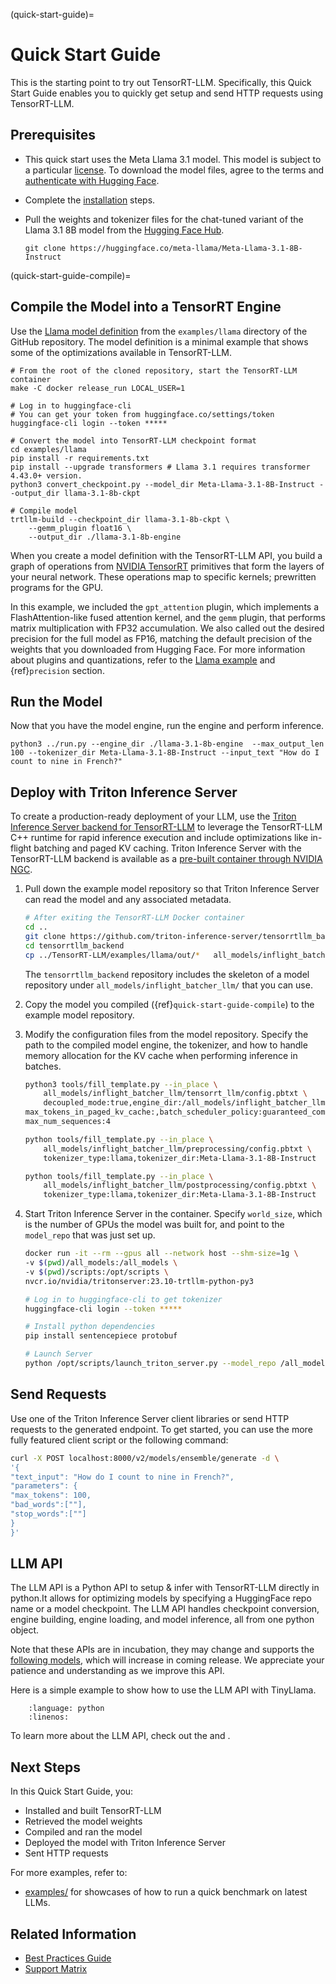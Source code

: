 (quick-start-guide)=

# Quick Start Guide

This is the starting point to try out TensorRT-LLM. Specifically, this Quick Start Guide enables you to quickly get setup and send HTTP requests using TensorRT-LLM.

## Prerequisites

- This quick start uses the Meta Llama 3.1 model. This model is subject to a particular [license](https://llama.meta.com/llama-downloads/). To download the model files, agree to the terms and [authenticate with Hugging Face](https://huggingface.co/meta-llama/Meta-Llama-3.1-8B-Instruct?clone=true).

- Complete the [installation](./installation/linux.md) steps.

- Pull the weights and tokenizer files for the chat-tuned variant of the Llama 3.1 8B model from the [Hugging Face Hub](https://huggingface.co/meta-llama/Meta-Llama-3.1-8B-Instruct).

  ```console
  git clone https://huggingface.co/meta-llama/Meta-Llama-3.1-8B-Instruct
  ```

(quick-start-guide-compile)=
## Compile the Model into a TensorRT Engine

Use the [Llama model definition](https://github.com/NVIDIA/TensorRT-LLM/tree/main/examples/llama) from the `examples/llama` directory of the GitHub repository.
The model definition is a minimal example that shows some of the optimizations available in TensorRT-LLM.

```console
# From the root of the cloned repository, start the TensorRT-LLM container
make -C docker release_run LOCAL_USER=1

# Log in to huggingface-cli
# You can get your token from huggingface.co/settings/token
huggingface-cli login --token *****

# Convert the model into TensorRT-LLM checkpoint format
cd examples/llama
pip install -r requirements.txt
pip install --upgrade transformers # Llama 3.1 requires transformer 4.43.0+ version.
python3 convert_checkpoint.py --model_dir Meta-Llama-3.1-8B-Instruct --output_dir llama-3.1-8b-ckpt

# Compile model
trtllm-build --checkpoint_dir llama-3.1-8b-ckpt \
    --gemm_plugin float16 \
    --output_dir ./llama-3.1-8b-engine
```

When you create a model definition with the TensorRT-LLM API, you build a graph of operations from [NVIDIA TensorRT](https://developer.nvidia.com/tensorrt) primitives that form the layers of your neural network. These operations map to specific kernels; prewritten programs for the GPU.

In this example, we included the `gpt_attention` plugin, which implements a FlashAttention-like fused attention kernel, and the `gemm` plugin, that performs matrix multiplication with FP32 accumulation. We also called out the desired precision for the full model as FP16, matching the default precision of the weights that you downloaded from Hugging Face. For more information about plugins and quantizations, refer to the [Llama example](https://github.com/NVIDIA/TensorRT-LLM/tree/main/examples/llama) and {ref}`precision` section.

## Run the Model

Now that you have the model engine, run the engine and perform inference.

```console
python3 ../run.py --engine_dir ./llama-3.1-8b-engine  --max_output_len 100 --tokenizer_dir Meta-Llama-3.1-8B-Instruct --input_text "How do I count to nine in French?"
```

## Deploy with Triton Inference Server

To create a production-ready deployment of your LLM, use the [Triton Inference Server backend for TensorRT-LLM](https://github.com/triton-inference-server/tensorrtllm_backend) to leverage the TensorRT-LLM C++ runtime for rapid inference execution and include optimizations like in-flight batching and paged KV caching. Triton Inference Server with the TensorRT-LLM backend is available as a [pre-built container through NVIDIA NGC](https://catalog.ngc.nvidia.com/orgs/nvidia/containers/tritonserver/tags).

1. Pull down the example model repository so that Triton Inference Server can read the model and any associated metadata.

    ```bash
    # After exiting the TensorRT-LLM Docker container
    cd ..
    git clone https://github.com/triton-inference-server/tensorrtllm_backend.git
    cd tensorrtllm_backend
    cp ../TensorRT-LLM/examples/llama/out/*   all_models/inflight_batcher_llm/tensorrt_llm/1/
    ```

    The `tensorrtllm_backend` repository includes the skeleton of a model repository under `all_models/inflight_batcher_llm/` that you can use.

2. Copy the model you compiled ({ref}`quick-start-guide-compile`) to the example model repository.

3. Modify the configuration files from the model repository. Specify the path to the compiled model engine, the tokenizer, and how to handle memory allocation for the KV cache when performing inference in batches.

    ```bash
    python3 tools/fill_template.py --in_place \
        all_models/inflight_batcher_llm/tensorrt_llm/config.pbtxt \
        decoupled_mode:true,engine_dir:/all_models/inflight_batcher_llm/tensorrt_llm/1,\
    max_tokens_in_paged_kv_cache:,batch_scheduler_policy:guaranteed_completion,kv_cache_free_gpu_mem_fraction:0.2,\
    max_num_sequences:4

    python tools/fill_template.py --in_place \
        all_models/inflight_batcher_llm/preprocessing/config.pbtxt \
        tokenizer_type:llama,tokenizer_dir:Meta-Llama-3.1-8B-Instruct

    python tools/fill_template.py --in_place \
        all_models/inflight_batcher_llm/postprocessing/config.pbtxt \
        tokenizer_type:llama,tokenizer_dir:Meta-Llama-3.1-8B-Instruct
    ```

4. Start Triton Inference Server in the container. Specify `world_size`, which is the number of GPUs the model was built for, and point to the `model_repo` that was just set up.

    ```bash
    docker run -it --rm --gpus all --network host --shm-size=1g \
    -v $(pwd)/all_models:/all_models \
    -v $(pwd)/scripts:/opt/scripts \
    nvcr.io/nvidia/tritonserver:23.10-trtllm-python-py3

    # Log in to huggingface-cli to get tokenizer
    huggingface-cli login --token *****

    # Install python dependencies
    pip install sentencepiece protobuf

    # Launch Server
    python /opt/scripts/launch_triton_server.py --model_repo /all_models/inflight_batcher_llm --world_size 1
    ```

## Send Requests

Use one of the Triton Inference Server client libraries or send HTTP requests to the generated endpoint. To get started, you can use the more fully featured client script or the following command:

```bash
curl -X POST localhost:8000/v2/models/ensemble/generate -d \
'{
"text_input": "How do I count to nine in French?",
"parameters": {
"max_tokens": 100,
"bad_words":[""],
"stop_words":[""]
}
}'
```

## LLM API
The LLM API is a Python API to setup & infer with TensorRT-LLM directly in python.It allows for optimizing models by specifying a HuggingFace repo name or a model checkpoint. The LLM API handles checkpoint conversion, engine building, engine loading, and model inference, all from one python object.

Note that these APIs are in incubation, they may change and  supports the [following models](https://nvidia.github.io/TensorRT-LLM/llm-api-examples/index.html#supported-model), which will increase in coming release. We appreciate your patience and understanding as we improve this API.

Here is a simple example to show how to use the LLM API with TinyLlama.

```{literalinclude} ../../examples/llm-api/quickstart_example.py
    :language: python
    :linenos:
```

To learn more about the LLM API, check out the [](llm-api-examples/index) and [](llm-api/index).

## Next Steps

In this Quick Start Guide, you:

- Installed and built TensorRT-LLM
- Retrieved the model weights
- Compiled and ran the model
- Deployed the model with Triton Inference Server
- Sent HTTP requests

For more examples, refer to:

- [examples/](https://github.com/NVIDIA/TensorRT-LLM/tree/main/examples) for showcases of how to run a quick benchmark on latest LLMs.

## Related Information

- [Best Practices Guide](https://github.com/NVIDIA/TensorRT-LLM/blob/main/docs/source/performance/perf-best-practices.md)
- [Support Matrix](https://nvidia.github.io/TensorRT-LLM/reference/support-matrix.html)
